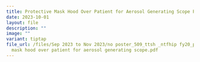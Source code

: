 ```yaml
---
title: Protective Mask Hood Over Patient for Aerosol Generating Scope Procedures
date: 2023-10-01
layout: file
description: ""
image: ""
variant: tiptap
file_url: /files/Sep 2023 to Nov 2023/no poster_509_ttsh _ntfhip fy20_protective
  mask hood over patient for aerosol generating scope.pdf
---
```

